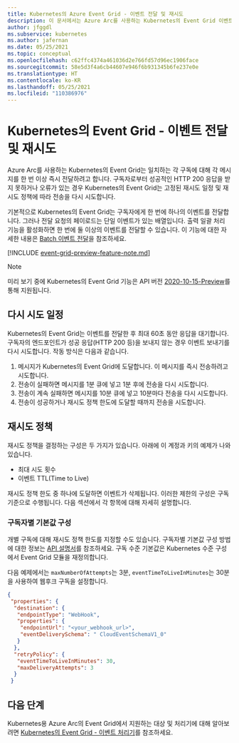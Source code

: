 ```yaml
---
title: Kubernetes의 Azure Event Grid - 이벤트 전달 및 재시도
description: 이 문서에서는 Azure Arc를 사용하는 Kubernetes의 Event Grid 이벤트를 전달하는 방법과 전달되지 않은 메시지를 처리하는 방법을 설명합니다.
author: jfggdl
ms.subservice: kubernetes
ms.author: jafernan
ms.date: 05/25/2021
ms.topic: conceptual
ms.openlocfilehash: c62ffc4374a461036d2e766fd57d96ec1906face
ms.sourcegitcommit: 58e5d3f4a6cb44607e946f6b931345b6fe237e0e
ms.translationtype: HT
ms.contentlocale: ko-KR
ms.lasthandoff: 05/25/2021
ms.locfileid: "110386976"
---
```

# <a name="event-grid-on-kubernetes---event-delivery-and-retry"></a>Kubernetes의 Event Grid - 이벤트 전달 및 재시도
Azure Arc를 사용하는 Kubernetes의 Event Grid는 일치하는 각 구독에 대해 각 메시지를 한 번 이상 즉시 전달하려고 합니다. 구독자로부터 성공적인 HTTP 200 응답을 받지 못하거나 오류가 있는 경우 Kubernetes의 Event Grid는 고정된 재시도 일정 및 재시도 정책에 따라 전송을 다시 시도합니다. 

기본적으로 Kubernetes의 Event Grid는 구독자에게 한 번에 하나의 이벤트를 전달합니다. 그러나 전달 요청의 페이로드는 단일 이벤트가 있는 배열입니다. 출력 일괄 처리 기능을 활성화하면 한 번에 둘 이상의 이벤트를 전달할 수 있습니다. 이 기능에 대한 자세한 내용은 [Batch 이벤트 전달](batch-event-delivery.md)을 참조하세요.

[!INCLUDE [event-grid-preview-feature-note.md](../../../includes/event-grid-preview-feature-note.md)]

> [!NOTE]
> 미리 보기 중에 Kubernetes의 Event Grid 기능은 API 버전 [2020-10-15-Preview](/rest/api/eventgrid/version2020-10-15-preview/eventsubscriptions/createorupdate)를 통해 지원됩니다. 


## <a name="retry-schedule"></a>다시 시도 일정
Kubernetes의 Event Grid는 이벤트를 전달한 후 최대 60초 동안 응답을 대기합니다. 구독자의 엔드포인트가 성공 응답(HTTP 200 등)을 보내지 않는 경우 이벤트 보내기를 다시 시도합니다. 작동 방식은 다음과 같습니다. 

1. 메시지가 Kubernetes의 Event Grid에 도달합니다. 이 메시지를 즉시 전송하려고 시도합니다.
1. 전송이 실패하면 메시지를 1분 큐에 넣고 1분 후에 전송을 다시 시도합니다.
1. 전송이 계속 실패하면 메시지를 10분 큐에 넣고 10분마다 전송을 다시 시도합니다.
1. 전송이 성공하거나 재시도 정책 한도에 도달할 때까지 전송을 시도합니다.
 
## <a name="retry-policy"></a>재시도 정책
재시도 정책을 결정하는 구성은 두 가지가 있습니다. 아래에 이 계정과 키의 예제가 나와 있습니다.

- 최대 시도 횟수
- 이벤트 TTL(Time to Live)

재시도 정책 한도 중 하나에 도달하면 이벤트가 삭제됩니다. 이러한 제한의 구성은 구독 기준으로 수행됩니다. 다음 섹션에서 각 항목에 대해 자세히 설명합니다.

### <a name="configuring-defaults-per-subscriber"></a>구독자별 기본값 구성
개별 구독에 대해 재시도 정책 한도를 지정할 수도 있습니다. 구독자별 기본값 구성 방법에 대한 정보는 [API 설명서](/rest/api/eventgrid/version2020-10-15-preview/eventsubscriptions/createorupdate)를 참조하세요. 구독 수준 기본값은 Kubernetes 수준 구성에서 Event Grid 모듈을 재정의합니다.

다음 예제에서는 `maxNumberOfAttempts`는 3분, `eventTimeToLiveInMinutes`는 30분을 사용하여 웹후크 구독을 설정합니다.

```json
{
 "properties": {
  "destination": {
   "endpointType": "WebHook",
   "properties": {
    "endpointUrl": "<your_webhook_url>",
    "eventDeliverySchema": " CloudEventSchemaV1_0"
   }
  },
  "retryPolicy": {
   "eventTimeToLiveInMinutes": 30,
   "maxDeliveryAttempts": 3
  }
 }
```

## <a name="next-steps"></a>다음 단계
Kubernetes용 Azure Arc의 Event Grid에서 지원하는 대상 및 처리기에 대해 알아보려면 [Kubernetes의 Event Grid - 이벤트 처리기](event-handlers.md)를 참조하세요.
